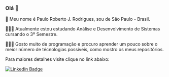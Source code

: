 ### Olá 👋

<!--
**Paulo-RJR/Paulo-RJR** is a ✨ _special_ ✨ repository because its `README.md` (this file) appears on your GitHub profile.

Here are some ideas to get you started:

- 🔭 I’m currently working on ...
- 🌱 I’m currently learning ...
- 👯 I’m looking to collaborate on ...
- 🤔 I’m looking for help with ...
- 💬 Ask me about ...
- 📫 How to reach me: ...
- 😄 Pronouns: ...
- ⚡ Fun fact: ...
-->
🧑 Meu nome é Paulo Roberto J. Rodrigues, sou de São Paulo - Brasil. 
 
 👨🏽‍💻 Atualmente estou estudando Análise e Desenvolvimento de Sistemas cursando o 3º Semestre. 
 
 🧑🏽‍💻 Gosto muito de programação e procuro aprender um pouco sobre o meior número de técnologias possíveis, como mostro os meus repositórios.
 
 Para maiores detalhes visite clique no link abaixo:
 
 [![Linkedin Badge](https://img.shields.io/badge/-Paulo%20RJR-1c7e0f?style=flat-square&logo=Linkedin&logoColor=white&link=https://www.linkedin.com/in/paulo-roberto-junqueira-rodrigues-6407b91b3/)](https://www.linkedin.com/in/paulo-roberto-junqueira-rodrigues-6407b91b3/) 
